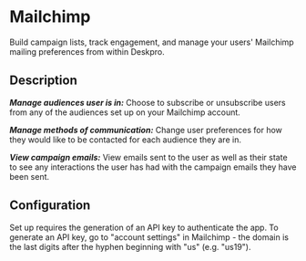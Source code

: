 # Mailchimp
Build campaign lists, track engagement, and manage your users' Mailchimp mailing preferences from within Deskpro.

## Description
***Manage audiences user is in:*** Choose to subscribe or unsubscribe users from any of the audiences set up on your Mailchimp account.

***Manage methods of communication:*** Change user preferences for how they would like to be contacted for each audience they are in.

***View campaign emails:*** View emails sent to the user as well as their state to see any interactions the user has had with the campaign emails they have been sent.

## Configuration
Set up requires the generation of an API key to authenticate the app. To generate an API key, go to "account settings" in Mailchimp - the domain is the last digits after the hyphen beginning with "us" (e.g. "us19").
